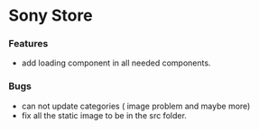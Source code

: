 # Sony Store


### Features

- add loading component in all needed components.



### Bugs

- can not update categories ( image problem and maybe more)
- fix all the static image to be in the src folder.
